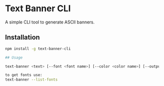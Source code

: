 # Text Banner CLI

A simple CLI tool to generate ASCII banners.

## Installation
```sh
npm install -g text-banner-cli

## Usage 

text-banner <text> [--font <font name>] [--color <color name>] [--output <filemane>]

to get fonts use: 
text-banner --list-fonts